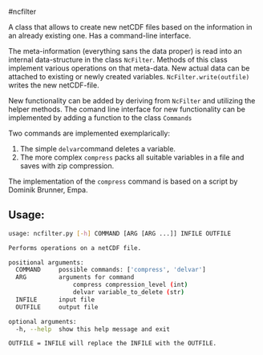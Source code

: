 #ncfilter

A class that allows to create new netCDF files based on the information in an
already existing one. Has a command-line interface.

The meta-information (everything sans the data proper) is read into an
internal data-structure in the class `NcFilter`. Methods of this class
implement various operations on that meta-data.  New actual data can
be attached to existing or newly created
variables. `NcFilter.write(outfile)` writes the new netCDF-file.

New functionality can be added by deriving from `NcFilter` and
utilizing the helper methods. The comand line interface for new
functionality can be implemented by adding a function to the class
`Commands`

Two commands are implemented exemplarically:
1. The simple `delvar`command deletes a variable.
2. The more complex `compress` packs all suitable variables in a file and saves
   with zip compression.

The implementation of the `compress` command is based on a script by
Dominik Brunner, Empa.

## Usage:

```bash
usage: ncfilter.py [-h] COMMAND [ARG [ARG ...]] INFILE OUTFILE

Performs operations on a netCDF file.

positional arguments:
  COMMAND     possible commands: ['compress', 'delvar']
  ARG         arguments for command
                  compress compression_level (int)
                  delvar variable_to_delete (str)
  INFILE      input file
  OUTFILE     output file

optional arguments:
  -h, --help  show this help message and exit

OUTFILE = INFILE will replace the INFILE with the OUTFILE.
```


